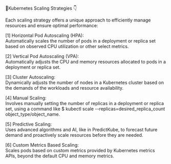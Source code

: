 
🚀Kubernetes Scaling Strategies 👇  
  
Each scaling strategy offers a unique approach to efficiently manage resources and ensure optimal performance:  
  
[1] Horizontal Pod Autoscaling (HPA):  
Automatically scales the number of pods in a deployment or replica set based on observed CPU utilization or other select metrics.  
  
[2] Vertical Pod Autoscaling (VPA):  
Automatically adjusts the CPU and memory resources allocated to pods in a deployment or replica set.  
  
[3] Cluster Autoscaling:  
Dynamically adjusts the number of nodes in a Kubernetes cluster based on the demands of the workloads and resource availability.  
  
[4] Manual Scaling:  
Involves manually setting the number of replicas in a deployment or replica set, using a command like $ kubectl scale --replicas=desired_replica_count object_type/object_name.  
  
[5] Predictive Scaling:  
Uses advanced algorithms and AI, like in PredictKube, to forecast future demand and proactively scale resources before they are needed.  
  
[6] Custom Metrics Based Scaling:  
Scales pods based on custom metrics provided by Kubernetes metrics APIs, beyond the default CPU and memory metrics.

